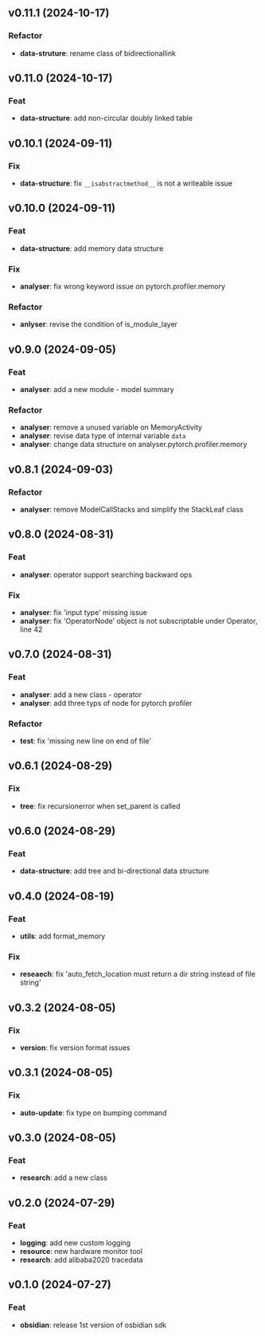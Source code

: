 ## v0.11.1 (2024-10-17)

### Refactor

- **data-struture**: rename class of bidirectionallink

## v0.11.0 (2024-10-17)

### Feat

- **data-structure**: add non-circular doubly linked table

## v0.10.1 (2024-09-11)

### Fix

- **data-structure**: fix `__isabstractmethod__` is not a writeable issue

## v0.10.0 (2024-09-11)

### Feat

- **data-structure**: add memory data structure

### Fix

- **analyser**: fix wrong keyword issue on pytorch.profiler.memory

### Refactor

- **anlyser**: revise the condition of is_module_layer

## v0.9.0 (2024-09-05)

### Feat

- **analyser**: add a new module - model summary

### Refactor

- **analyser**: remove a unused variable on MemoryActivity
- **analyser**: revise data type of internal variable `data`
- **analyser**: change data structure on analyser.pytorch.profiler.memory

## v0.8.1 (2024-09-03)

### Refactor

- **analyser**: remove ModelCallStacks and simplify the StackLeaf class

## v0.8.0 (2024-08-31)

### Feat

- **analyser**: operator support searching backward ops

### Fix

- **analyser**: fix 'input type' missing issue
- **analyser**: fix 'OperatorNode' object is not subscriptable under Operator, line 42

## v0.7.0 (2024-08-31)

### Feat

- **analyser**: add a new class - operator
- **analyser**: add three typs of node for pytorch profiler

### Refactor

- **test**: fix 'missing new line on end of file'

## v0.6.1 (2024-08-29)

### Fix

- **tree**: fix recursionerror when set_parent is called

## v0.6.0 (2024-08-29)

### Feat

- **data-structure**: add tree and bi-directional data structure

## v0.4.0 (2024-08-19)

### Feat

- **utils**: add format_memory

### Fix

- **reseaech**: fix 'auto_fetch_location must return a dir string instead of file string'

## v0.3.2 (2024-08-05)

### Fix

- **version**: fix version format issues

## v0.3.1 (2024-08-05)

### Fix

- **auto-update**: fix type on bumping command

## v0.3.0 (2024-08-05)

### Feat

- **research**: add a new class

## v0.2.0 (2024-07-29)

### Feat

- **logging**: add new custom logging
- **resource**: new hardware monitor tool
- **research**: add alibaba2020 tracedata

## v0.1.0 (2024-07-27)

### Feat

- **obsidian**: release 1st version of osbidian sdk
